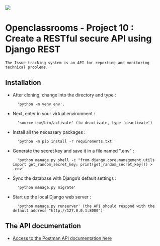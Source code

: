 
![](https://github.com/PascalLefebvre/OC_Project10_SoftDesk/drf_badge.svg)

# Openclassrooms - Project 10 : Create a RESTful secure API using Django REST

    The Issue tracking system is an API for reporting and monitoring technical problems.
	

## Installation


* After cloning, change into the directory and type :
    
    	'python -m venv env'.

* Next, enter in your virtual environment :
    
    	'source env/bin/activate' (to deactivate, type 'deactivate')

* Install all the necessary packages :
    
    	'python -m pip install -r requirements.txt'
    
* Generate the secret key and save it in a file named ".env" :
    
    	'python manage.py shell -c "from django.core.management.utils import get_random_secret_key; print(get_random_secret_key()) > .env'
    	
* Sync the database with Django’s default settings :
    
    	'python manage.py migrate'
    
* Start up the local Django web server :
    
    	'python manage.py runserver' (the API should respond with the default address "http://127.0.0.1:8000")


## The API documentation

* [Access to the Postman API documentation here](https://documenter.getpostman.com/view/25323756/2s935kN5WP)

